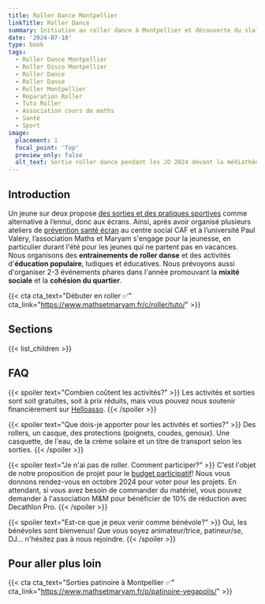 ```yaml
---
title: Roller Dance Montpellier
linkTitle: Roller Dance
summary: Initiation au roller dance à Montpellier et découverte du slalom, roller freeride, roller freestyle. Tutoriels, entrainements et spectacles de roller, le vendredi, à partir de 6 ans. 
date: '2024-07-18'
type: book
tags:
  - Roller Dance Montpellier
  - Roller Disco Montpellier
  - Roller Dance
  - Roller Danse
  - Roller Montpellier
  - Reparation Roller
  - Tuto Roller
  - Association cours de maths
  - Santé
  - Sport
image:
  placement: 1
  focal_point: 'Top'
  preview_only: false
  alt_text: Sortie roller dance pendant les JO 2024 devant la médiathèque Pierresvives.
---
```


## Introduction
Un jeune sur deux propose [des sorties et des pratiques sportives](https://www.mathsetmaryam.fr/u/Temoignages-reseaux-sociaux-Montpellier-juin-2023.pdf) comme alternative à l’ennui, donc aux écrans. Ainsi, après avoir organisé plusieurs ateliers de [prévention santé écran](https://www.mathsetmaryam.fr/c/numerique-ecologie/prevention-sante-ecrans/) au centre social CAF et à l’université Paul Valéry, l’association Maths et Maryam s'engage pour la jeunesse, en particulier durant l'été pour les jeunes qui ne partent pas en vacances. Nous organisons des <b>entrainements de roller danse</b> et des activités d'<b>éducation populaire</b>, ludiques et éducatives. Nous prévoyons aussi d'organiser 2-3 événements phares dans l'année promouvant la <b>mixité sociale</b> et la <b>cohésion du quartier</b>.

{{< cta cta_text="Débuter en roller ✅" cta_link="https://www.mathsetmaryam.fr/c/roller/tuto/" >}}

## Sections

{{< list_children >}}

## FAQ

{{< spoiler text="Combien coûtent les activités?" >}}
Les activités et sorties sont soit gratuites, soit à prix réduits, mais vous pouvez nous soutenir financièrement sur [Helloasso](https://www.helloasso.com/associations/maths-et-maryam/formulaires/1).
{{< /spoiler >}}

{{< spoiler text="Que dois-je apporter pour les activités et sorties?" >}}
Des rollers, un casque, des protections (poignets, coudes, genoux).
Une casquette, de l'eau, de la crème solaire et un titre de transport selon les sorties.
{{< /spoiler >}}

{{< spoiler text="Je n'ai pas de roller. Comment participer?" >}}
C'est l'objet de notre proposition de projet pour le [budget participatif](https://participer.montpellier.fr/budget-participatif/roller-dance-montpellier)! Nous vous donnons rendez-vous en octobre 2024 pour voter pour les projets. En attendant, si vous avez besoin de commander du matériel, vous pouvez demander à l'association M&M pour bénéficier de 10% de réduction avec Decathlon Pro.
{{< /spoiler >}}

{{< spoiler text="Est-ce que je peux venir comme bénévole?" >}}
Oui, les bénévoles sont bienvenus! Que vous soyez animateur/trice, patineur/se, DJ... n'hésitez pas à nous rejoindre. 
{{< /spoiler >}}

## Pour aller plus loin

{{< cta cta_text="Sorties patinoire à Montpellier ✅" cta_link="https://www.mathsetmaryam.fr/p/patinoire-vegapolis/" >}}